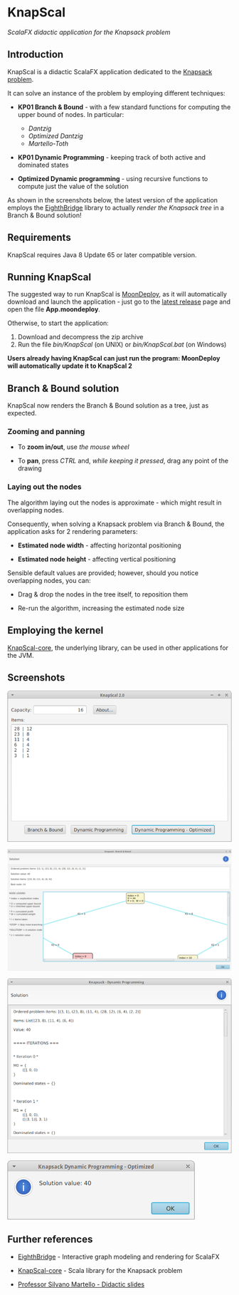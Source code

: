 # KnapScal

*ScalaFX didactic application for the Knapsack problem*



## Introduction

KnapScal is a didactic ScalaFX application dedicated to the [Knapsack problem](https://en.wikipedia.org/wiki/Knapsack_problem).

It can solve an instance of the problem by employing different techniques:

* **KP01 Branch & Bound** - with a few standard functions for computing the upper bound of nodes. In particular:

  * *Dantzig*
  * *Optimized Dantzig*
  * *Martello-Toth*

* **KP01 Dynamic Programming** - keeping track of both active and dominated states

* **Optimized Dynamic programming** - using recursive functions to compute just the value of the solution


As shown in the screenshots below, the latest version of the application employs the [EighthBridge](https://github.com/giancosta86/EighthBridge) library to actually *render the Knapsack tree* in a Branch & Bound solution!


## Requirements

KnapScal requires Java 8 Update 65 or later compatible version.



## Running KnapScal

The suggested way to run KnapScal is [MoonDeploy](https://github.com/giancosta86/moondeploy), as it will automatically download and launch the application - just go to the [latest release](https://github.com/giancosta86/KnapScal/releases/latest) page and open the file **App.moondeploy**.

Otherwise, to start the application:
1. Download and decompress the zip archive
2. Run the file *bin/KnapScal* (on UNIX) or *bin/KnapScal.bat* (on Windows)

**Users already having KnapScal can just run the program: MoonDeploy will automatically update it to KnapScal 2**


## Branch & Bound solution

KnapScal now renders the Branch & Bound solution as a tree, just as expected.


### Zooming and panning

* To **zoom in/out**, use *the mouse wheel*

* To **pan**, press *CTRL* and, *while keeping it pressed*, drag any point of the drawing


### Laying out the nodes

The algorithm laying out the nodes is approximate - which might result in overlapping nodes.

Consequently, when solving a Knapsack problem via Branch & Bound, the application asks for 2 rendering parameters:

* **Estimated node width** - affecting horizontal positioning

* **Estimated node height** - affecting vertical positioning

Sensible default values are provided; however, should you notice overlapping nodes, you can:

* Drag & drop the nodes in the tree itself, to reposition them

* Re-run the algorithm, increasing the estimated node size



## Employing the kernel

[KnapScal-core](https://github.com/giancosta86/KnapScal-core), the underlying library, can be used in other applications for the JVM.


## Screenshots


![Problem window](screenshots/ProblemWindow.png)

![Branch & Bound solution](screenshots/BranchBoundSolution.png)

![Dynamic programming solution](screenshots/DynamicProgrammingSolution.png)

![Optimized dynamic programming solution](screenshots/OptimizedDynamicProgrammingSolution.png)

## Further references

* [EighthBridge](https://github.com/giancosta86/EighthBridge) - Interactive graph modeling and rendering for ScalaFX

* [KnapScal-core](https://github.com/giancosta86/KnapScal-core) - Scala library for the Knapsack problem

* [Professor Silvano Martello - Didactic slides](http://www.or.deis.unibo.it/staff_pages/martello/Slides_LM_new.html)

